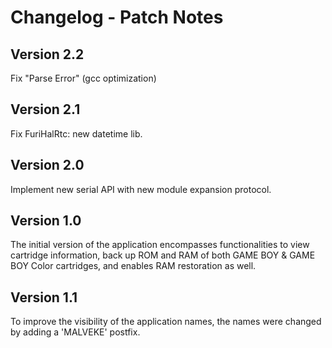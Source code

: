 # Changelog - Patch Notes

## Version 2.2
Fix "Parse Error" (gcc optimization)

## Version 2.1
Fix FuriHalRtc: new datetime lib.

## Version 2.0
Implement new serial API with new module expansion protocol.

## Version 1.0
The initial version of the application encompasses functionalities to view cartridge information, back up ROM and RAM of both GAME BOY & GAME BOY Color cartridges, and enables RAM restoration as well.

## Version 1.1
To improve the visibility of the application names, the names were changed by adding a 'MALVEKE' postfix.